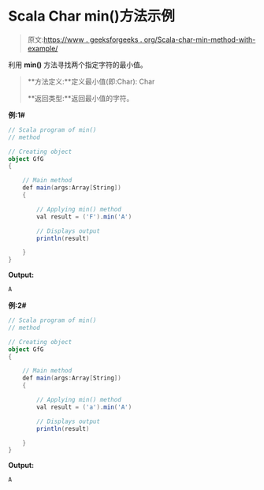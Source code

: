 # Scala Char min()方法示例

> 原文:[https://www . geeksforgeeks . org/Scala-char-min-method-with-example/](https://www.geeksforgeeks.org/scala-char-min-method-with-example/)

利用 **min()** 方法寻找两个指定字符的最小值。

> **方法定义:**定义最小值(即:Char): Char
> 
> **返回类型:**返回最小值的字符。

**例:1#**

```scala
// Scala program of min()
// method

// Creating object
object GfG
{ 

    // Main method
    def main(args:Array[String])
    {

        // Applying min() method 
        val result = ('F').min('A')

        // Displays output
        println(result)

    }
} 
```

**Output:**

```scala
A

```

**例:2#**

```scala
// Scala program of min()
// method

// Creating object
object GfG
{ 

    // Main method
    def main(args:Array[String])
    {

        // Applying min() method
        val result = ('a').min('A')

        // Displays output
        println(result)

    }
} 
```

**Output:**

```scala
A

```